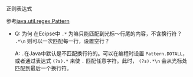 

正则表达式

参考[java.util.regex.Pattern](http://docs.oracle.com/javase/7/docs/api/index.html?java/util/regex/Pattern.html)

* Q: 为何 在Ecipse中 `.*` 为嘛只能匹配到光标～行尾的内容，不含换行符？ `.*\n` 则可以一次匹配每一行，设置空行？

    A: `.`在Java中默认是不匹配换行符的。可以在编程时设置 `Pattern.DOTALL`，或者通过表达式 `(?s).*` 来使 `.` 匹配任意字符。此时， `(?s).*\n` 会从光标处匹配到最后一个换行符。


